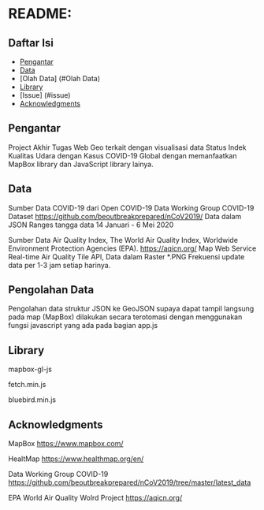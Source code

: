 README: 
=================================================

Daftar Isi
-----------------

* [Pengantar](#pengantar)
* [Data](#data)
* [Olah Data] (#Olah Data)
* [Library](#library)
* [Issue] (#issue)
* [Acknowledgments](#acknowledgments)


Pengantar
------------

Project Akhir Tugas Web Geo terkait dengan visualisasi data Status Indek Kualitas Udara dengan Kasus COVID-19 Global dengan memanfaatkan MapBox library dan  JavaScript library lainya.


Data
------------

Sumber Data COVID-19 dari Open COVID-19 Data Working Group COVID-19 Dataset
https://github.com/beoutbreakprepared/nCoV2019/
Data dalam JSON
Ranges tangga data 14 Januari - 6 Mei 2020

Sumber Data Air Quality Index, The World Air Quality Index, Worldwide Environment Protection Agencies (EPA).
https://aqicn.org/
Map Web Service Real-time Air Quality Tile API, Data dalam Raster *.PNG 
Frekuensi update data per 1-3 jam setiap harinya.

Pengolahan Data
------------
Pengolahan data struktur JSON ke GeoJSON supaya dapat tampil langsung pada map (MapBox) dilakukan secara terotomasi dengan menggunakan fungsi javascript yang ada pada bagian app.js


Library
-----

mapbox-gl-js

fetch.min.js

bluebird.min.js

Acknowledgments
---------------

MapBox https://www.mapbox.com/

HealtMap https://www.healthmap.org/en/

Data Working Group COVID-19 https://github.com/beoutbreakprepared/nCoV2019/tree/master/latest_data

EPA World Air Quality Wolrd Project https://aqicn.org/